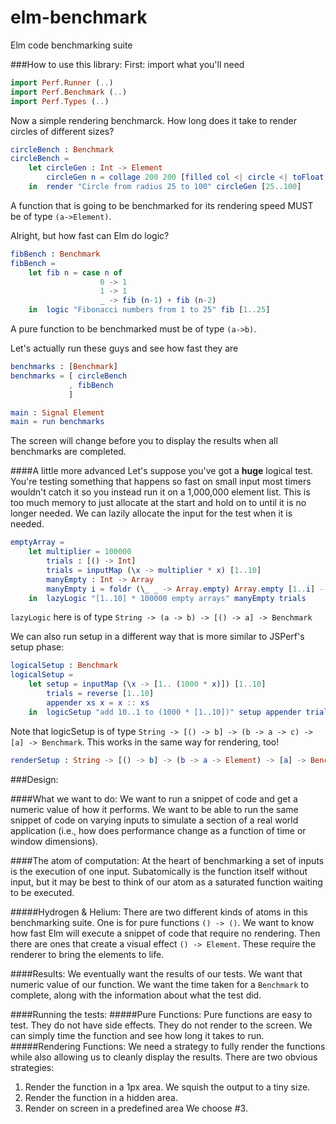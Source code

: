 elm-benchmark
=============

Elm code benchmarking suite

###How to use this library:
First: import what you'll need
```elm
import Perf.Runner (..)
import Perf.Benchmark (..)
import Perf.Types (..)
```

Now a simple rendering benchmarck. How long does it take to render circles of different sizes?
```elm
circleBench : Benchmark
circleBench =
    let circleGen : Int -> Element 
        circleGen n = collage 200 200 [filled col <| circle <| toFloat n]
    in  render "Circle from radius 25 to 100" circleGen [25..100]
```
A function that is going to be benchmarked for its rendering speed MUST be of type `(a->Element)`.


Alright, but how fast can Elm do logic?
```elm
fibBench : Benchmark
fibBench =
    let fib n = case n of
                    0 -> 1
                    1 -> 1
                    _ -> fib (n-1) + fib (n-2)
    in  logic "Fibonacci numbers from 1 to 25" fib [1..25]
```
A pure function to be benchmarked must be of type `(a->b)`.


Let's actually run these guys and see how fast they are
```elm
benchmarks : [Benchmark]
benchmarks = [ circleBench
             , fibBench
             ]

main : Signal Element
main = run benchmarks
```

The screen will change before you to display the results when all benchmarks are completed.

####A little more advanced
Let's suppose you've got a **huge** logical test. You're testing something that happens so fast on small input most timers wouldn't catch it so you instead run it on a 1,000,000 element list. This is too much memory to just allocate at the start and hold on to until it is no longer needed. We can lazily allocate the input for the test when it is needed.
```elm
emptyArray =
    let multiplier = 100000
        trials : [() -> Int]
        trials = inputMap (\x -> multiplier * x) [1..10]
        manyEmpty : Int -> Array
        manyEmpty i = foldr (\_ _ -> Array.empty) Array.empty [1..i] -- We just need to make the arrays, not keep them
    in  lazyLogic "[1..10] * 100000 empty arrays" manyEmpty trials
```
`lazyLogic` here is of type `String -> (a -> b) -> [() -> a] -> Benchmark`


We can also run setup in a different way that is more similar to JSPerf's setup phase:
```elm
logicalSetup : Benchmark
logicalSetup =
    let setup = inputMap (\x -> [1.. (1000 * x)]) [1..10]
        trials = reverse [1..10]
        appender xs x = x :: xs
    in  logicSetup "add 10..1 to (1000 * [1..10])" setup appender trials
```
Note that logicSetup is of type `String -> [() -> b] -> (b -> a -> c) -> [a] -> Benchmark`.
This works in the same way for rendering, too!
```elm
renderSetup : String -> [() -> b] -> (b -> a -> Element) -> [a] -> Benchmark
```


###Design:

####What we want to do:
We want to run a snippet of code and get a numeric value of how it performs.
We want to be able to run the same snippet of code on varying inputs to
simulate a section of a real world application (i.e., how does performance
change as a function of time or window dimensions).

####The atom of computation:
At the heart of benchmarking a set of inputs is the execution of one input.
Subatomically is the function itself without input, but it may be best to
think of our atom as a saturated function waiting to be executed.

#####Hydrogen & Helium:
There are two different kinds of atoms in this benchmarking suite.
One is for pure functions `() -> ()`. We want to know how fast Elm will
execute a snippet of code that require no rendering.
Then there are ones that create a visual effect `() -> Element`.
These require the renderer to bring the elements to life.

####Results:
We eventually want the results of our tests. We want that numeric value
of our function. We want the time taken for a `Benchmark` to complete, along
with the information about what the test did.

####Running the tests:
#####Pure Functions:
Pure functions are easy to test. They do not have side effects. They do not render to the screen. We can simply time the function and see how long it takes to run.
#####Rendering Functions:
We need a strategy to fully render the functions while also allowing us to cleanly display the results. There are two obvious strategies:
1. Render the function in a 1px area. We squish the output to a tiny size.
2. Render the function in a hidden area.
3. Render on screen in a predefined area
We choose #3.
